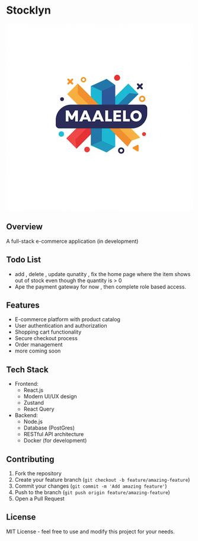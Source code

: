# Stocklyn

![Maalelo Logo](./assets/maalelo.png)

## Overview

A full-stack e-commerce application (in development)

## Todo List

- add , delete , update qunatity , fix the home page where the item shows out of stock even though the quantity is > 0
- Ape the payment gateway for now , then complete role based access.

## Features

- E-commerce platform with product catalog
- User authentication and authorization
- Shopping cart functionality
- Secure checkout process
- Order management
- more coming soon

## Tech Stack

- Frontend:
  - React.js
  - Modern UI/UX design
  - Zustand
  - React Query
- Backend:
  - Node.js
  - Database (PostGres)
  - RESTful API architecture
  - Docker (for development)

## Contributing

1. Fork the repository
2. Create your feature branch (`git checkout -b feature/amazing-feature`)
3. Commit your changes (`git commit -m 'Add amazing feature'`)
4. Push to the branch (`git push origin feature/amazing-feature`)
5. Open a Pull Request

## License

MIT License - feel free to use and modify this project for your needs.
